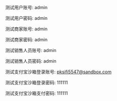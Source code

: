 测试用户账号: admin

测试用户密码: admin

测试商家账号: admin

测试商家密码: admin

测试销售人员账号: admin

测试销售人员密码: admin

测试支付宝沙箱登录账号: pksifi5547@sandbox.com

测试支付宝沙箱登录密码: 111111

测试支付宝沙箱支付密码: 111111
